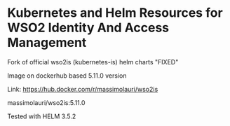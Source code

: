 # Kubernetes and Helm Resources for WSO2 Identity And Access Management

Fork of official wso2is (kubernetes-is) helm charts "FIXED" 

Image on dockerhub based 5.11.0 version

Link: https://hub.docker.com/r/massimolauri/wso2is

massimolauri/wso2is:5.11.0


Tested with HELM 3.5.2
